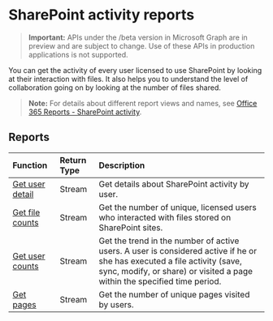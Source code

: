 # SharePoint activity reports

> **Important:** APIs under the /beta version in Microsoft Graph are in preview and are subject to change. Use of these APIs in production applications is not supported.

You can get the activity of every user licensed to use SharePoint by looking at their interaction with files. It also helps you to understand the level of collaboration going on by looking at the number of files shared.

> **Note:** For details about different report views and names, see [Office 365 Reports - SharePoint activity](https://support.office.com/client/SharePoint-activity-a91c958f-1279-499d-9959-12f0de08dc8f).

## Reports

| Function                                 | Return Type | Description                              |
| :--------------------------------------- | :---------- | :--------------------------------------- |
| [Get user detail](../api/reportroot_getsharepointactivityuserdetail.md) | Stream      | Get details about SharePoint activity by user. |
| [Get file counts](../api/reportroot_getsharepointactivityfilecounts.md) | Stream      | Get the number of unique, licensed users who interacted with files stored on SharePoint sites. |
| [Get user counts](../api/reportroot_getsharepointactivityusercounts.md) | Stream      | Get the trend in the number of active users. A user is considered active if he or she has executed a file activity (save, sync, modify, or share) or visited a page within the specified time period. |
| [Get pages](../api/reportroot_getsharepointactivitypages.md) | Stream      | Get the number of unique pages visited by users. |
